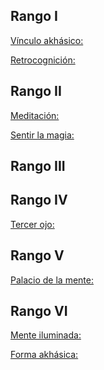## Rango I

<u>Vínculo akhásico:</u>

<u>Retrocognición:</u>

## Rango II

<u>Meditación:</u>

<u>Sentir la magia:</u>

## Rango III



## Rango IV

<u>Tercer ojo:</u>

## Rango V

<u>Palacio de la mente:</u>

## Rango VI

<u>Mente iluminada:</u>

<u>Forma akhásica:</u>